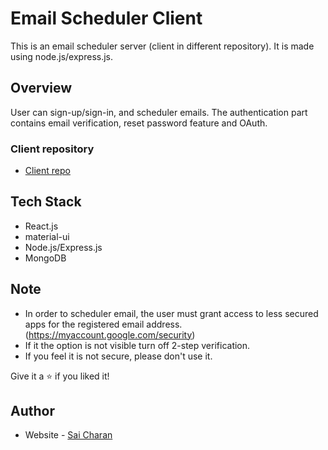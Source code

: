 # Email Scheduler Client
This is an email scheduler server (client in different repository). It is made using node.js/express.js.

## Overview
User can sign-up/sign-in, and scheduler emails. The authentication part contains email verification, reset password feature and OAuth.

### Client repository
- [Client repo](https://github.com/Saicharan0662/email-scheduler-client)

## Tech Stack
- React.js
- material-ui
- Node.js/Express.js
- MongoDB

## Note
- In order to scheduler email, the user must grant access to less secured apps for the registered email address. (https://myaccount.google.com/security)
- If it the option is not visible turn off 2-step verification.
- If you feel it is not secure, please don't use it.

Give it a ⭐ if you liked it!

## Author
- Website - [Sai Charan](https://saicharan006.netlify.app/)
